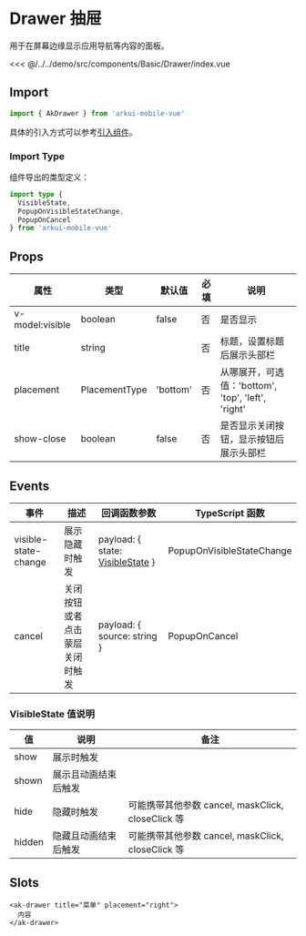 # Drawer 抽屉

用于在屏幕边缘显示应用导航等内容的面板。

<CodeDemo name="Drawer">

<<< @/../../demo/src/components/Basic/Drawer/index.vue

</CodeDemo>

## Import

```js
import { AkDrawer } from 'arkui-mobile-vue'
```

具体的引入方式可以参考[引入组件](../guide/import.md)。

### Import Type

组件导出的类型定义：

```ts
import type {
  VisibleState,
  PopupOnVisibleStateChange,
  PopupOnCancel
} from 'arkui-mobile-vue'
```

## Props

| 属性            | 类型          | 默认值   | 必填 | 说明                                               |
| --------------- | ------------- | -------- | ---- | -------------------------------------------------- |
| v-model:visible | boolean       | false    | 否   | 是否显示                                           |
| title           | string        |          | 否   | 标题，设置标题后展示头部栏                         |
| placement       | PlacementType | 'bottom' | 否   | 从哪展开，可选值：'bottom', 'top', 'left', 'right' |
| show-close      | boolean       | false    | 否   | 是否显示关闭按钮，显示按钮后展示头部栏             |

## Events

| 事件                 | 描述                           | 回调函数参数                                                        | TypeScript 函数           |
| -------------------- | ------------------------------ | ------------------------------------------------------------------- | ------------------------- |
| visible-state-change | 展示隐藏时触发                 | payload: { state: [VisibleState](./Drawer.md#visiblestate-值说明) } | PopupOnVisibleStateChange |
| cancel               | 关闭按钮或者点击蒙层关闭时触发 | payload: { source: string }                                         | PopupOnCancel             |

### VisibleState 值说明

| 值     | 说明                 | 备注                                              |
| ------ | -------------------- | ------------------------------------------------- |
| show   | 展示时触发           |                                                   |
| shown  | 展示且动画结束后触发 |                                                   |
| hide   | 隐藏时触发           | 可能携带其他参数 cancel, maskClick, closeClick 等 |
| hidden | 隐藏且动画结束后触发 | 可能携带其他参数 cancel, maskClick, closeClick 等 |

## Slots

```vue
<ak-drawer title="菜单" placement="right">
  内容
</ak-drawer>
```
